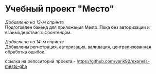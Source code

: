 # **Учебный проект "Место"**
*Добавлено на 13-м спринте*  
Подготовлен бэкенд для приложения Mesto. Пока без авторизации и взаимодействия с фронтендом.

*Добавлено на 14-м спринте*  
Добавлены регистрация, авторизация, валидация, централизованная обработка ошибок.

ссылка на репозиторий проекта - https://github.com/varik92/express-mesto-gha
